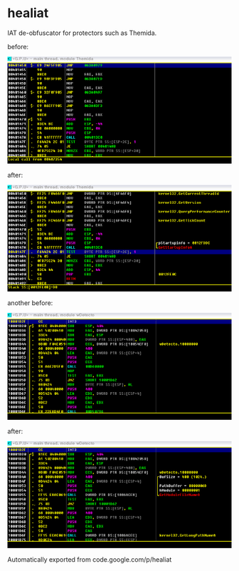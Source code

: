 # healiat
IAT de-obfuscator for protectors such as Themida.

before:

<img src=11.PNG>

after:

<img src=12.PNG>

another before:

<img src=21.PNG>

after:

<img src=22.PNG>

Automatically exported from code.google.com/p/healiat
